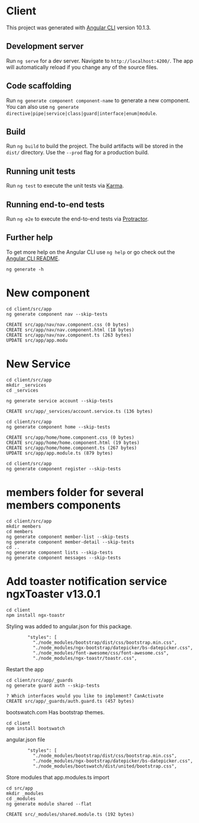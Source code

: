 # Client

This project was generated with [Angular CLI](https://github.com/angular/angular-cli) version 10.1.3.

## Development server

Run `ng serve` for a dev server. Navigate to `http://localhost:4200/`. The app will automatically reload if you change any of the source files.

## Code scaffolding

Run `ng generate component component-name` to generate a new component. You can also use `ng generate directive|pipe|service|class|guard|interface|enum|module`.

## Build

Run `ng build` to build the project. The build artifacts will be stored in the `dist/` directory. Use the `--prod` flag for a production build.

## Running unit tests

Run `ng test` to execute the unit tests via [Karma](https://karma-runner.github.io).

## Running end-to-end tests

Run `ng e2e` to execute the end-to-end tests via [Protractor](http://www.protractortest.org/).

## Further help

To get more help on the Angular CLI use `ng help` or go check out the [Angular CLI README](https://github.com/angular/angular-cli/blob/master/README.md).


```
ng generate -h
```

# New component
```
cd client/src/app
ng generate component nav --skip-tests
```

```
CREATE src/app/nav/nav.component.css (0 bytes)
CREATE src/app/nav/nav.component.html (18 bytes)
CREATE src/app/nav/nav.component.ts (263 bytes)
UPDATE src/app/app.modu
```

# New Service
```
cd client/src/app
mkdir _services
cd _services
```

```
ng generate service account --skip-tests
```

```
CREATE src/app/_services/account.service.ts (136 bytes)
```

```
cd client/src/app
ng generate component home --skip-tests
```

```
CREATE src/app/home/home.component.css (0 bytes)
CREATE src/app/home/home.component.html (19 bytes)
CREATE src/app/home/home.component.ts (267 bytes)
UPDATE src/app/app.module.ts (879 bytes)
```

```
cd client/src/app
ng generate component register --skip-tests
```

# members folder for several members components
```
cd client/src/app
mkdir members
cd members
ng generate component member-list --skip-tests
ng generate component member-detail --skip-tests
cd ..
ng generate component lists --skip-tests
ng generate component messages --skip-tests
```

# Add toaster notification service ngxToaster v13.0.1
```
cd client
npm install ngx-toastr
```

Styling was added to angular.json for this package.

            "styles": [
              "./node_modules/bootstrap/dist/css/bootstrap.min.css",
              "./node_modules/ngx-bootstrap/datepicker/bs-datepicker.css",
              "./node_modules/font-awesome/css/font-awesome.css",
              "./node_modules/ngx-toastr/toastr.css",

Restart the app

```
cd client/src/app/_guards
ng generate guard auth --skip-tests
```

```
? Which interfaces would you like to implement? CanActivate
CREATE src/app/_guards/auth.guard.ts (457 bytes)
```

bootswatch.com
Has bootstrap themes.


```
cd client
npm install bootswatch
```

angular.json file

            "styles": [
              "./node_modules/bootstrap/dist/css/bootstrap.min.css",
              "./node_modules/ngx-bootstrap/datepicker/bs-datepicker.css",
              "./node_modules/bootswatch/dist/united/bootstrap.css",


Store modules that app.modules.ts import
```
cd src/app
mkdir _modules
cd _modules
ng generate module shared --flat
```

```
CREATE src/_modules/shared.module.ts (192 bytes)
```

